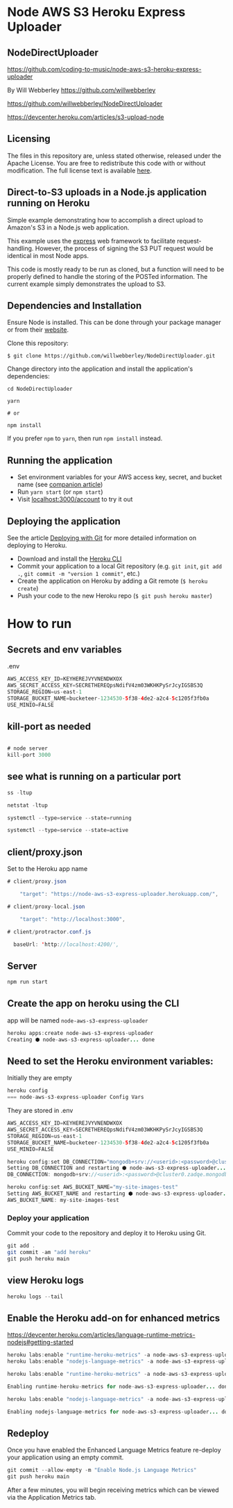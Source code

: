 # Node AWS S3 Heroku Express Uploader

## NodeDirectUploader

https://github.com/coding-to-music/node-aws-s3-heroku-express-uploader

By Will Webberley https://github.com/willwebberley

https://github.com/willwebberley/NodeDirectUploader

https://devcenter.heroku.com/articles/s3-upload-node

## Licensing

The files in this repository are, unless stated otherwise, released under the Apache License. You are free to redistribute this code with or without modification. The full license text is available [here](http://www.apache.org/licenses/LICENSE-2.0).

## Direct-to-S3 uploads in a Node.js application running on Heroku

Simple example demonstrating how to accomplish a direct upload to Amazon's S3 in a Node.js web application.

This example uses the [express](http://expressjs.com/) web framework to facilitate request-handling. However, the process of signing the S3 PUT request would be identical in most Node apps.

This code is mostly ready to be run as cloned, but a function will need to be properly defined to handle the storing of the POSTed information. The current example simply demonstrates the upload to S3.

## Dependencies and Installation

Ensure Node is installed. This can be done through your package manager or from their [website](http://nodejs.org/).

Clone this repository:

```term
$ git clone https://github.com/willwebberley/NodeDirectUploader.git
```

Change directory into the application and install the application's dependencies:

```term
cd NodeDirectUploader

yarn

# or

npm install
```

If you prefer `npm` to `yarn`, then run `npm install` instead.

## Running the application

- Set environment variables for your AWS access key, secret, and bucket name (see [companion article](https://devcenter.heroku.com/articles/s3-upload-node))
- Run `yarn start` (or `npm start`)
- Visit [localhost:3000/account](http://localhost:3000/account) to try it out

## Deploying the application

See the article [Deploying with Git](https://devcenter.heroku.com/articles/git) for more detailed information on deploying to Heroku.

- Download and install the [Heroku CLI](https://devcenter.heroku.com/articles/heroku-cli)
- Commit your application to a local Git repository (e.g. `git init`, `git add .`, `git commit -m "version 1 commit"`, etc.)
- Create the application on Heroku by adding a Git remote (`$ heroku create`)
- Push your code to the new Heroku repo (`$ git push heroku master`)

# How to run

## Secrets and env variables

.env

```java
AWS_ACCESS_KEY_ID=KEYHEREJVYVNENDWXOX
AWS_SECRET_ACCESS_KEY=SECRETHEREQpsNdifV4zm03WKHKPySrJcyIGSBS3Q
STORAGE_REGION=us-east-1
STORAGE_BUCKET_NAME=bucketeer-1234530-5f38-4de2-a2c4-5c1205f3fb0a
USE_MINIO=FALSE
```

## kill-port as needed

```java

# node server
kill-port 3000
```

## see what is running on a particular port

```java
ss -ltup

netstat -ltup

systemctl --type=service --state=running

systemctl --type=service --state=active
```

## client/proxy.json

Set to the Heroku app name

```java
# client/proxy.json

    "target": "https://node-aws-s3-express-uploader.herokuapp.com/",
```

```java
# client/proxy-local.json

    "target": "http://localhost:3000",

# client/protractor.conf.js

  baseUrl: 'http://localhost:4200/',

```

## Server

```java
npm run start

```

## Create the app on heroku using the CLI

app will be named `node-aws-s3-express-uploader`

```java
heroku apps:create node-aws-s3-express-uploader
Creating ⬢ node-aws-s3-express-uploader... done
```

## Need to set the Heroku environment variables:

Initially they are empty

```java
heroku config
=== node-aws-s3-express-uploader Config Vars

```

They are stored in .env

```java
AWS_ACCESS_KEY_ID=KEYHEREJVYVNENDWXOX
AWS_SECRET_ACCESS_KEY=SECRETHEREQpsNdifV4zm03WKHKPySrJcyIGSBS3Q
STORAGE_REGION=us-east-1
STORAGE_BUCKET_NAME=bucketeer-1234530-5f38-4de2-a2c4-5c1205f3fb0a
USE_MINIO=FALSE
```

```java
heroku config:set DB_CONNECTION="mongodb+srv://<userid>:<password>@cluster0.zadqe.mongodb.net/myFirstDatabase?retryWrites=true&w=majority"
Setting DB_CONNECTION and restarting ⬢ node-aws-s3-express-uploader... done, v5
DB_CONNECTION: mongodb+srv://<userid>:<password>@cluster0.zadqe.mongodb.net/myFirstDatabase?retryWrites=true&w=majority

heroku config:set AWS_BUCKET_NAME="my-site-images-test"
Setting AWS_BUCKET_NAME and restarting ⬢ node-aws-s3-express-uploader... done, v6
AWS_BUCKET_NAME: my-site-images-test
```

### Deploy your application

Commit your code to the repository and deploy it to Heroku using Git.

```java
git add .
git commit -am "add heroku"
git push heroku main
```

## view Heroku logs

```java
heroku logs --tail
```

## Enable the Heroku add-on for enhanced metrics

https://devcenter.heroku.com/articles/language-runtime-metrics-nodejs#getting-started

```java
heroku labs:enable "runtime-heroku-metrics" -a node-aws-s3-express-uploader
heroku labs:enable "nodejs-language-metrics" -a node-aws-s3-express-uploader
```

```java
heroku labs:enable "runtime-heroku-metrics" -a node-aws-s3-express-uploader

Enabling runtime-heroku-metrics for node-aws-s3-express-uploader... done

heroku labs:enable "nodejs-language-metrics" -a node-aws-s3-express-uploader

Enabling nodejs-language-metrics for node-aws-s3-express-uploader... done
```

## Redeploy

Once you have enabled the Enhanced Language Metrics feature re-deploy your application using an empty commit.

```java
git commit --allow-empty -m "Enable Node.js Language Metrics"
git push heroku main
```

After a few minutes, you will begin receiving metrics which can be viewed via the Application Metrics tab.
